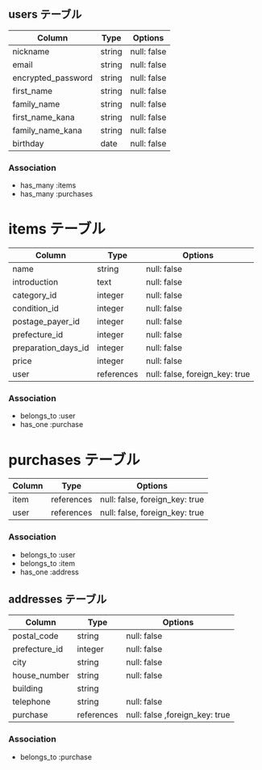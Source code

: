
## users テーブル

| Column             | Type   | Options     |
| ------------------ | ------ | ----------- |
| nickname           | string | null: false |
| email              | string | null: false |
| encrypted_password | string | null: false |
| first_name         | string | null: false |
| family_name        | string | null: false |
| first_name_kana    | string | null: false |
| family_name_kana   | string | null: false |
| birthday           | date   | null: false |

### Association

- has_many :items
- has_many :purchases

# items テーブル

| Column              | Type       | Options                        |
| ------------------- | ---------- | ------------------------------ |
| name                | string     | null: false                    |
| introduction        | text       | null: false                    |
| category_id         | integer    | null: false                    |
| condition_id        | integer    | null: false                    |
| postage_payer_id    | integer    | null: false                    |
| prefecture_id       | integer    | null: false                    |
| preparation_days_id | integer    | null: false                    |
| price               | integer    | null: false                    |
| user                | references | null: false, foreign_key: true |

### Association

- belongs_to :user
- has_one :purchase

# purchases テーブル

| Column  | Type       | Options                        |
| ------- | ---------- | ------------------------------ |
| item    | references | null: false, foreign_key: true |
| user    | references | null: false, foreign_key: true |

### Association

- belongs_to :user
- belongs_to :item
- has_one :address

## addresses テーブル

| Column        | Type       | Options                       |
| ------------- | ---------- | ----------------------------- |
| postal_code   | string     | null: false                   |
| prefecture_id | integer    | null: false                   |
| city          | string     | null: false                   |
| house_number  | string     | null: false                   |
| building      | string     |                               |
| telephone     | string     | null: false                   |
| purchase      | references | null: false ,foreign_key: true|

### Association

- belongs_to :purchase